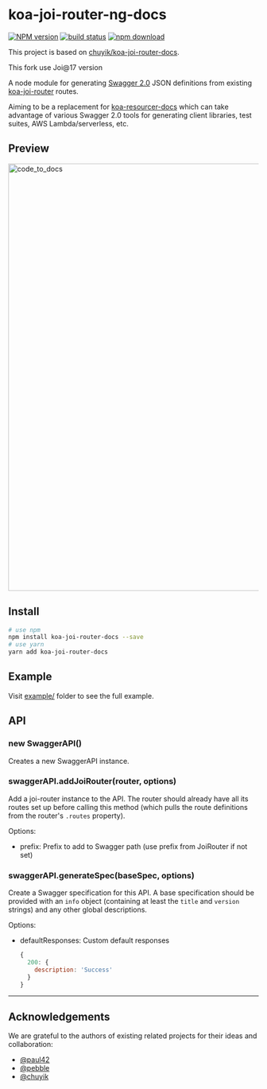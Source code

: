 # koa-joi-router-ng-docs

[![NPM version][npm-image]][npm-url]
[![build status][travis-image]][travis-url]
[![npm download][download-image]][download-url]

[npm-image]: https://img.shields.io/npm/v/koa-joi-router-ng-docs.svg?style=flat-square
[npm-url]: https://npmjs.org/package/koa-joi-router-ng-docs
[travis-image]: https://img.shields.io/travis/yadickson/koa-joi-router-docs.svg?style=flat-square
[travis-url]: https://travis-ci.org/yadickson/koa-joi-router-docs
[download-image]: https://img.shields.io/npm/dm/koa-joi-router-ng-docs.svg?style=flat-square
[download-url]: https://npmjs.org/package/koa-joi-router-ng-docs

This project is based on [chuyik/koa-joi-router-docs](https://github.com/chuyik/koa-joi-router-docs).

This fork use Joi@17 version

A node module for generating [Swagger 2.0](http://swagger.io/) JSON
definitions from existing [koa-joi-router](https://github.com/yadickson/joi-router)
routes.

Aiming to be a replacement for
[koa-resourcer-docs](https://github.com/koajs/resourcer-docs) which can
take advantage of various Swagger 2.0 tools for generating client libraries,
test suites, AWS Lambda/serverless, etc.

## Preview
<img width="860" alt="code_to_docs" src="http://storage.360buyimg.com/mtd/home/intro-2x_m1495439865552.png">

## Install
```bash
# use npm
npm install koa-joi-router-docs --save
# use yarn
yarn add koa-joi-router-docs
```

## Example
Visit [example/](./example) folder to see the full example.

## API

### new SwaggerAPI()

Creates a new SwaggerAPI instance.

### swaggerAPI.addJoiRouter(router, options)

Add a joi-router instance to the API. The router should already have all its
routes set up before calling this method (which pulls the route definitions
from the router's `.routes` property).

Options:
- prefix: Prefix to add to Swagger path (use prefix from JoiRouter if not set)

### swaggerAPI.generateSpec(baseSpec, options)

Create a Swagger specification for this API. A base specification should be
provided with an `info` object (containing at least the `title` and `version`
strings) and any other global descriptions.

Options:
- defaultResponses: Custom default responses
  ```js
  {
    200: {
      description: 'Success'
    }
  }
  ```

---

## Acknowledgements
We are grateful to the authors of existing related projects for their ideas and collaboration:

- [@paul42](https://github.com/paul42/joi-router-swagger-docs)
- [@pebble](https://github.com/pebble/joi-router-swagger-docs)
- [@chuyik](https://github.com/chuyik/koa-joi-router-docs)

